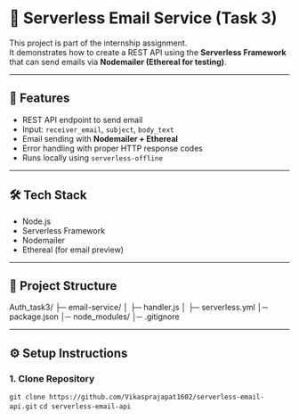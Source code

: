 # 📧 Serverless Email Service (Task 3)

This project is part of the internship assignment.  
It demonstrates how to create a REST API using the **Serverless Framework** that can send emails via **Nodemailer (Ethereal for testing)**.

---

## 🚀 Features
- REST API endpoint to send email
- Input: `receiver_email`, `subject`, `body_text`
- Email sending with **Nodemailer + Ethereal**
- Error handling with proper HTTP response codes
- Runs locally using `serverless-offline`

---

## 🛠 Tech Stack
- Node.js
- Serverless Framework
- Nodemailer
- Ethereal (for email preview)

---

## 📂 Project Structure
Auth_task3/
├─ email-service/
│  ├─ handler.js
│  ├─ serverless.yml
│─ package.json
│─ node_modules/
│─ .gitignore

---

## ⚙️ Setup Instructions
### 1. Clone Repository

```git clone https://github.com/Vikasprajapat1602/serverless-email-api.git```
```cd serverless-email-api```


